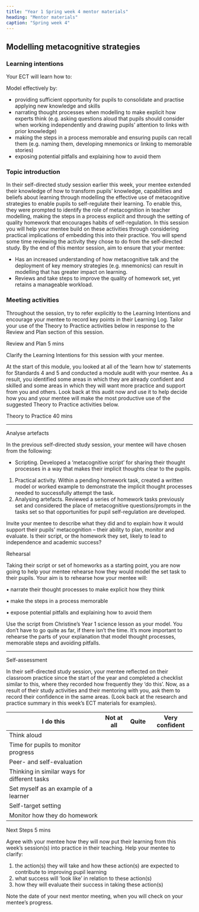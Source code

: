 ```yaml
---
title: "Year 1 Spring week 4 mentor materials"
heading: "Mentor materials"
caption: "Spring week 4"
---
```


## Modelling metacognitive strategies

### Learning intentions

Your ECT will learn how to:

Model effectively by:

- providing sufficient opportunity for pupils to consolidate and practise applying new knowledge and skills
- narrating thought processes when modelling to make explicit how experts think (e.g. asking questions aloud that pupils should consider when working independently and drawing pupils’ attention to links with prior knowledge)
- making the steps in a process memorable and ensuring pupils can recall them (e.g. naming them, developing mnemonics or linking to memorable stories)
- exposing potential pitfalls and explaining how to avoid them

### Topic introduction

In their self-directed study session earlier this week, your mentee extended their knowledge of how to transform pupils’ knowledge, capabilities and beliefs about learning through modelling the effective use of metacognitive strategies to enable pupils to self-regulate their learning. To enable this, they were prompted to identify the role of metacognition in teacher modelling, making the steps in a process explicit and through the setting of quality homework that encourages habits of self-regulation. In this session you will help your mentee build on these activities through considering practical implications of embedding this into their practice. You will spend some time reviewing the activity they chose to do from the self-directed study. By the end of this mentor session, aim to ensure that your mentee:

- Has an increased understanding of how metacognitive talk and the deployment of key memory strategies (e.g. mnemonics) can result in modelling that has greater impact on learning.
- Reviews and take steps to improve the quality of homework set, yet retains a manageable workload.

### Meeting activities

Throughout the session, try to refer explicitly to the Learning Intentions and encourage your mentee to record key points in their Learning Log. Tailor your use of the Theory to Practice activities below in response to the Review and Plan section of this session.

Review and Plan 5 mins

Clarify the Learning Intentions for this session with your mentee.

At the start of this module, you looked at all of the ‘learn how to’ statements for Standards 4 and 5 and conducted a module audit with your mentee. As a result, you identified some areas in which they are already confident and skilled and some areas in which they will want more practice and support from you and others. Look back at this audit now and use it to help decide how you and your mentee will make the most productive use of the suggested Theory to Practice activities below.

Theory to Practice 40 mins

---

Analyse artefacts

In the previous self-directed study session, your mentee will have chosen from the following:

- Scripting. Developed a ‘metacognitive script’ for sharing their thought processes in a way that makes their implicit thoughts clear to the pupils.

1. Practical activity. Within a pending homework task, created a written model or worked example to demonstrate the implicit thought processes needed to successfully attempt the task.
2. Analysing artefacts. Reviewed a series of homework tasks previously set and considered the place of metacognitive questions/prompts in the tasks set so that opportunities for pupil self-regulation are developed.

Invite your mentee to describe what they did and to explain how it would support their pupils’ metacognition – their ability to plan, monitor and evaluate. Is their script, or the homework they set, likely to lead to independence and academic success?

Rehearsal

Taking their script or set of homeworks as a starting point, you are now going to help your mentee rehearse how they would model the set task to their pupils. Your aim is to rehearse how your mentee will:

▪ narrate their thought processes to make explicit how they think

▪ make the steps in a process memorable

▪ expose potential pitfalls and explaining how to avoid them

Use the script from Christine’s Year 1 science lesson as your model. You don’t have to go quite as far, if there isn’t the time. It’s more important to rehearse the parts of your explanation that model thought processes, memorable steps and avoiding pitfalls.

---

Self-assessment

In their self-directed study session, your mentee reflected on their classroom practice since the start of the year and completed a checklist similar to this, where they recorded how frequently they ‘do this’. Now, as a result of their study activities and their mentoring with you, ask them to record their confidence in the same areas. (Look back at the research and practice summary in this week’s ECT materials for examples).

| I do this                                    | Not at all | Quite | Very confident |
| -------------------------------------------- | ---------- | ----- | -------------- |
| Think aloud                                  |            |       |                |
| Time for pupils to monitor progress          |            |       |                |
| Peer- and self-evaluation                    |            |       |                |
| Thinking in similar ways for different tasks |            |       |                |
| Set myself as an example of a learner        |            |       |                |
| Self-target setting                          |            |       |                |
| Monitor how they do homework                 |            |       |                |

Next Steps 5 mins

Agree with your mentee how they will now put their learning from this week’s session(s) into practice in their teaching. Help your mentee to clarify:

1. the action(s) they will take and how these action(s) are expected to contribute to improving pupil learning
2. what success will ‘look like’ in relation to these action(s)
3. how they will evaluate their success in taking these action(s)

Note the date of your next mentor meeting, when you will check on your mentee’s progress.
